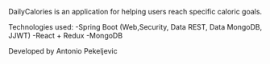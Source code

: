 DailyCalories is an application for helping users reach specific caloric goals.

Technologies used:
-Spring Boot (Web,Security, Data REST, Data MongoDB, JJWT)
-React + Redux
-MongoDB

Developed by Antonio Pekeljevic
